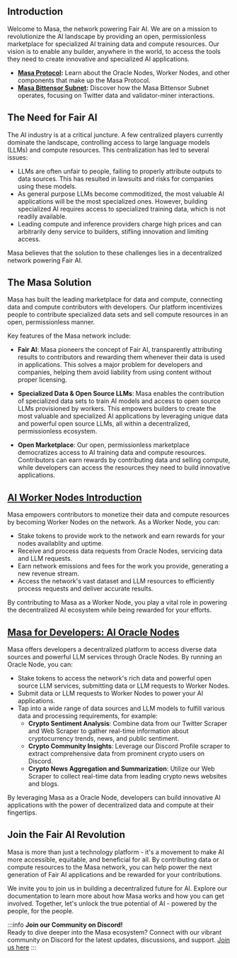 ## Introduction

Welcome to Masa, the network powering Fair AI. We are on a mission to revolutionize the AI landscape by providing an open, permissionless marketplace for specialized AI training data and compute resources. Our vision is to enable any builder, anywhere in the world, to access the tools they need to create innovative and specialized AI applications.

- **[Masa Protocol](docs/protocol/welcome.md):** Learn about the Oracle Nodes, Worker Nodes, and other components that make up the Masa Protocol.
- **[Masa Bittensor Subnet](docs/masa-subnet/welcome.md):** Discover how the Masa Bittensor Subnet operates, focusing on Twitter data and validator-miner interactions.

## The Need for Fair AI

The AI industry is at a critical juncture. A few centralized players currently dominate the landscape, controlling access to large language models (LLMs) and compute resources. This centralization has led to several issues:

- LLMs are often unfair to people, failing to properly attribute outputs to data sources. This has resulted in lawsuits and risks for companies using these models.
- As general purpose LLMs become commoditized, the most valuable AI applications will be the most specialized ones. However, building specialized AI requires access to specialized training data, which is not readily available.
- Leading compute and inference providers charge high prices and can arbitrarily deny service to builders, stifling innovation and limiting access.

Masa believes that the solution to these challenges lies in a decentralized network powering Fair AI.

## The Masa Solution

Masa has built the leading marketplace for data and compute, connecting data and compute contributors with developers. Our platform incentivizes people to contribute specialized data sets and sell compute resources in an open, permissionless manner.

Key features of the Masa network include:

- **Fair AI**: Masa pioneers the concept of Fair AI, transparently attributing results to contributors and rewarding them whenever their data is used in applications. This solves a major problem for developers and companies, helping them avoid liability from using content without proper licensing.

- **Specialized Data & Open Source LLMs**: Masa enables the contribution of specialized data sets to train AI models and access to open source LLMs provisioned by workers. This empowers builders to create the most valuable and specialized AI applications by leveraging unique data and powerful open source LLMs, all within a decentralized, permissionless ecosystem.

- **Open Marketplace**: Our open, permissionless marketplace democratizes access to AI training data and compute resources. Contributors can earn rewards by contributing data and selling compute, while developers can access the resources they need to build innovative applications.

## [AI Worker Nodes Introduction](docs/worker-node/introduction.md)

Masa empowers contributors to monetize their data and compute resources by becoming Worker Nodes on the network. As a Worker Node, you can:

- Stake tokens to provide work to the network and earn rewards for your nodes availablity and uptime.
- Receive and process data requests from Oracle Nodes, servicing data and LLM requests.
- Earn network emissions and fees for the work you provide, generating a new revenue stream.
- Access the network's vast dataset and LLM resources to efficiently process requests and deliver accurate results.

By contributing to Masa as a Worker Node, you play a vital role in powering the decentralized AI ecosystem while being rewarded for your efforts.

## [Masa for Developers: AI Oracle Nodes](docs/oracle-node/introduction.md)

Masa offers developers a decentralized platform to access diverse data sources and powerful LLM services through Oracle Nodes. By running an Oracle Node, you can:

- Stake tokens to access the network's rich data and powerful open source LLM services, submitting data or LLM requests to Worker Nodes.
- Submit data or LLM requests to Worker Nodes to power your AI applications.
- Tap into a wide range of data sources and LLM models to fulfill various data and processing requirements, for example:
  - **Crypto Sentiment Analysis**: Combine data from our Twitter Scraper and Web Scraper to gather real-time information about cryptocurrency trends, news, and public sentiment.
  - **Crypto Community Insights**: Leverage our Discord Profile scraper to extract comprehensive data from prominent crypto users on Discord.
  - **Crypto News Aggregation and Summarization**: Utilize our Web Scraper to collect real-time data from leading crypto news websites and blogs.

By leveraging Masa as a Oracle Node, developers can build innovative AI applications with the power of decentralized data and compute at their fingertips.

## Join the Fair AI Revolution

Masa is more than just a technology platform - it's a movement to make AI more accessible, equitable, and beneficial for all. By contributing data or compute resources to the Masa network, you can help power the next generation of Fair AI applications and be rewarded for your contributions.

We invite you to join us in building a decentralized future for AI. Explore our documentation to learn more about how Masa works and how you can get involved. Together, let's unlock the true potential of AI - powered by the people, for the people.

:::info
**Join our Community on Discord!**  
Ready to dive deeper into the Masa ecosystem? Connect with our vibrant community on Discord for the latest updates, discussions, and support. [Join us here](https://discord.gg/masafinance)
:::
